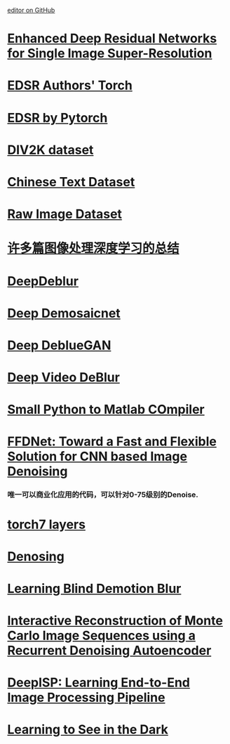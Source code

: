 [editor on GitHub](https://github.com/fsword73/jianyang.github.io/edit/master/Super-Resolution.md)

# [Enhanced Deep Residual Networks for Single Image Super-Resolution](https://arxiv.org/pdf/1707.02921.pdf)
# [EDSR Authors'  Torch](https://github.com/LimBee/NTIRE2017)
# [EDSR by Pytorch](https://github.com/thstkdgus35/EDSR-PyTorch)
# [DIV2K dataset ](https://github.com/ychfan/sr_ntire2017)
# [Chinese Text Dataset](https://ctwdataset.github.io/)
# [Raw Image Dataset](http://mmlab.science.unitn.it/RAISE/)
# [许多篇图像处理深度学习的总结](https://antkillerfarm.github.io/dl/2017/10/22/Deep_Learning_22.html)
# [DeepDeblur](https://github.com/SeungjunNah/DeepDeblur_release)
# [Deep Demosaicnet]( https://github.com/mgharbi/demosaicnet)
# [Deep DeblueGAN](https://github.com/KupynOrest/DeblurGAN)
# [Deep Video DeBlur](https://github.com/shuochsu/DeepVideoDeblurring)
# [Small Python to Matlab COmpiler](https://github.com/victorlei/smop)
# [FFDNet: Toward a Fast and Flexible Solution for CNN based Image Denoising](https://github.com/cszn/FFDNet)
### 唯一可以商业化应用的代码，可以针对0-75级别的Denoise. 


# [torch7 layers](https://github.com/prisma-ai/torch2coreml/)
# [Denosing](https://github.com/cszn/DnCNN)

# [Learning Blind Demotion Blur](https://github.com/cgtuebingen/learning-blind-motion-deblurring)
# [Interactive Reconstruction of Monte Carlo Image Sequences using a Recurrent Denoising Autoencoder ](http://research.nvidia.com/sites/default/files/publications/dnn_denoise_author.pdf)

# [DeepISP: Learning End-to-End Image Processing Pipeline](https://arxiv.org/pdf/1801.06724.pdf)

# [Learning to See in the Dark](https://arxiv.org/pdf/1805.01934.pdf)
